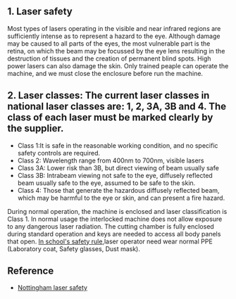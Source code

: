 



## 1. Laser safety
Most types of lasers operating in the visible and near infrared regions are sufficiently intense as to represent a hazard to the eye. Although damage may be caused to all parts of the eyes, the most vulnerable part is the retina, on which the beam may be focussed by the eye lens resulting in the destruction of tissues and the creation of permanent blind spots. High power lasers can also damage the skin. Only trained peaple can operate the machine, and we must close the enclosure before run the machine.

## 2. Laser classes: The current laser classes in national laser classes are: 1, 2, 3A, 3B and 4. The class of each laser must be marked clearly by the supplier. 

*  Class 1:It is safe in the reasonable working condition, and no specific safety controls are required.
*  Class 2: Wavelength range from 400nm to 700nm, visible lasers
* Class 3A: Lower risk than 3B, but direct viewing of beam usually safe
* Class 3B: Intrabeam viewing not safe to the eye, diffusely reflected beam usually safe to the eye, assumed to be safe to the skin.
* Class 4: Those that generate the hazardous diffusely reflected beam, which may be harmful to the eye or skin, and can present a fire hazard.

During normal operation, the machine is enclosed and laser classification is Class 1. In normal usage the interlocked machine does not allow exposure to any dangerous laser radiation. The cutting chamber is fully enclosed during standard operation and keys are needed to access all body panels that open.
[In school's safety rule](http://www.nottingham.edu.cn/en/ehs/laser-safety.aspx),laser operator need wear normal PPE (Laboratory coat, Safety glasses, Dust mask).



## Reference 
* [Nottingham laser safety](https://www.nottingham.edu.cn/en/ehs/laser-safety.aspx)